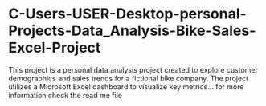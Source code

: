 # C-Users-USER-Desktop-personal-Projects-Data_Analysis-Bike-Sales-Excel-Project
This project is a personal data analysis project created to explore customer demographics and sales trends for a fictional bike company. The project utilizes a Microsoft Excel dashboard to visualize key metrics... for more information check the read me file 
